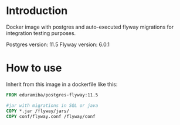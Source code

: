 # Introduction

Docker image with postgres and auto-executed flyway migrations for integration testing purposes.

Postgres version: 11.5
Flyway version: 6.0.1

# How to use

Inherit from this image in a dockerfile like this:

```Dockerfile
FROM eduramiba/postgres-flyway:11.5

#jar with migrations in SQL or java
COPY *.jar /flyway/jars/
COPY conf/flyway.conf /flyway/conf
```
